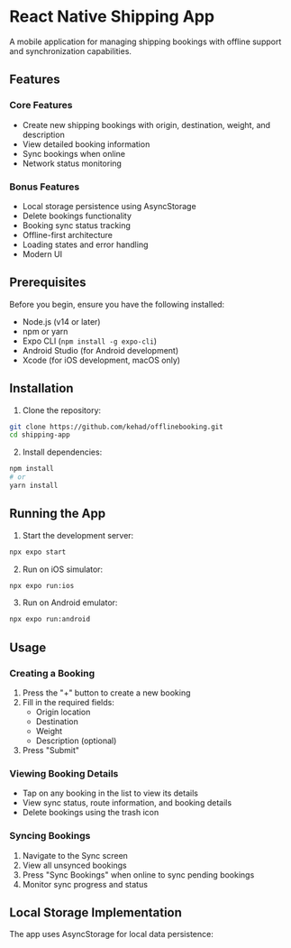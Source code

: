 # React Native Shipping App

A mobile application for managing shipping bookings with offline support and synchronization capabilities.

## Features

### Core Features
- Create new shipping bookings with origin, destination, weight, and description
- View detailed booking information
- Sync bookings when online
- Network status monitoring

### Bonus Features
- Local storage persistence using AsyncStorage
- Delete bookings functionality
- Booking sync status tracking
- Offline-first architecture
- Loading states and error handling
- Modern UI

## Prerequisites

Before you begin, ensure you have the following installed:
- Node.js (v14 or later)
- npm or yarn
- Expo CLI (`npm install -g expo-cli`)
- Android Studio (for Android development)
- Xcode (for iOS development, macOS only)

## Installation

1. Clone the repository:
```bash
git clone https://github.com/kehad/offlinebooking.git
cd shipping-app
```

2. Install dependencies:
```bash
npm install
# or
yarn install
```



## Running the App

1. Start the development server:
```bash
npx expo start
```

2. Run on iOS simulator:
```bash
npx expo run:ios
```

3. Run on Android emulator:
```bash
npx expo run:android
```

## Usage

### Creating a Booking
1. Press the "+" button to create a new booking
2. Fill in the required fields:
   - Origin location
   - Destination
   - Weight
   - Description (optional)
3. Press "Submit"

### Viewing Booking Details
- Tap on any booking in the list to view its details
- View sync status, route information, and booking details
- Delete bookings using the trash icon

### Syncing Bookings
1. Navigate to the Sync screen
2. View all unsynced bookings
3. Press "Sync Bookings" when online to sync pending bookings
4. Monitor sync progress and status

## Local Storage Implementation

The app uses AsyncStorage for local data persistence:

